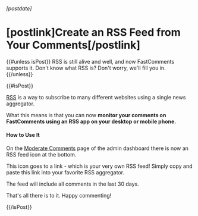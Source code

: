 ###### [postdate]
# [postlink]Create an RSS Feed from Your Comments[/postlink]

{{#unless isPost}}
RSS is still alive and well, and now FastComments supports it. Don't know what RSS is? Don't worry, we'll fill you in.
{{/unless}}

{{#isPost}}

<a href="https://en.wikipedia.org/wiki/RSS" target="_blank">RSS</a> is a way to subscribe to many different websites using a single news aggregator.

What this means is that you can now **monitor your comments on FastComments using an RSS app on your desktop or mobile phone.**

#### How to Use It

On the <a href="https://fastcomments.com/auth/my-account/moderate-comments" target="_blank">Moderate Comments</a> page of the admin dashboard there is now an RSS feed icon at the bottom.

This icon goes to a link - which is your very own RSS feed! Simply copy and paste this link into your favorite RSS aggregator.

The feed will include all comments in the last 30 days.

That's all there is to it. Happy commenting!

{{/isPost}}
